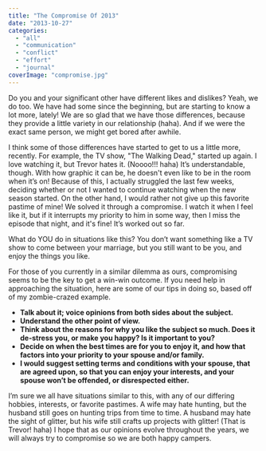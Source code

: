 ```yaml
---
title: "The Compromise Of 2013"
date: "2013-10-27"
categories: 
  - "all"
  - "communication"
  - "conflict"
  - "effort"
  - "journal"
coverImage: "compromise.jpg"
---
```


Do you and your significant other have different likes and dislikes? Yeah, we do too. We have had some since the beginning, but are starting to know a lot more, lately! We are so glad that we have those differences, because they provide a little variety in our relationship (haha). And if we were the exact same person, we might get bored after awhile.

I think some of those differences have started to get to us a little more, recently. For example, the TV show, "The Walking Dead," started up again. I love watching it, but Trevor hates it. (Noooo!!! haha) It’s understandable, though. With how graphic it can be, he doesn't even like to be in the room when it’s on! Because of this, I actually struggled the last few weeks, deciding whether or not I wanted to continue watching when the new season started. On the other hand, I would rather not give up this favorite pastime of mine! We solved it through a compromise. I watch it when I feel like it, but if it interrupts my priority to him in some way, then I miss the episode that night, and it's fine! It’s worked out so far.

What do YOU do in situations like this? You don’t want something like a TV show to come between your marriage, but you still want to be you, and enjoy the things you like.

For those of you currently in a similar dilemma as ours, compromising seems to be the key to get a win-win outcome. If you need help in approaching the situation, here are some of our tips in doing so, based off of my zombie-crazed example.

- **Talk about it; voice opinions from both sides about the subject.**
- **Understand the other point of view.**
- **Think about the reasons for why you like the subject so much. Does it de-stress you, or make you happy? Is it important to you?**
- **Decide on when the best times are for you to enjoy it, and how that factors into your priority to your spouse and/or family.**
- **I would suggest setting terms and conditions with your spouse, that are agreed upon, so that you can enjoy your interests, and your spouse won’t be offended, or disrespected either.**

I’m sure we all have situations similar to this, with any of our differing hobbies, interests, or favorite pastimes. A wife may hate hunting, but the husband still goes on hunting trips from time to time. A husband may hate the sight of glitter, but his wife still crafts up projects with glitter! (That is Trevor! haha) I hope that as our opinions evolve throughout the years, we will always try to compromise so we are both happy campers.
